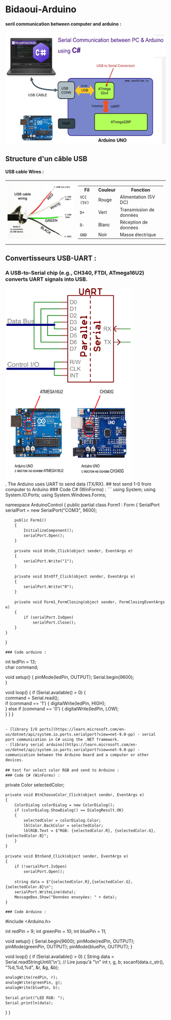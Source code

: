 # Bidaoui-Arduino
#### seril communication between computer and arduino :

<div>
<img src="image_2025-03-12_093532126.png" width="700" height="350">

<div>



## Structure d'un câble USB

####  USB cable Wires :
<table>
    <tr>
        <td><img src="image_2025-03-12_075322231.png" alt="Schéma Arduino" width="400"></td>
        <td>
            <table >
                    <tr>
                        <th>Fil</th>
                        <th>Couleur</th>
                        <th>Fonction</th>
                    </tr>
                    <tr>
                        <td><code>VCC (5V)</code></td>
                        <td>Rouge</td>
                        <td>Alimentation (5V DC)</td>
                    </tr>
                    <tr>
                        <td><code>D+</code></td>
                        <td>Vert</td>
                        <td>Transmission de données</td>
                    </tr>
                    <tr>
                        <td><code>D-</code></td>
                        <td>Blanc</td>
                        <td>Réception de données</td>
                    </tr>
                    <tr>
                        <td><code>GND</code></td>
                        <td>Noir</td>
                        <td>Masse électrique</td>
                    </tr>
            </table>
        </td>
    </tr>
</table>


## Convertisseurs USB-UART :
### A USB-to-Serial chip (e.g., CH340, FTDI, ATmega16U2) converts UART signals into USB.
<div>
<img src="image_2025-03-12_044107297.png" width="400" height="300">
<img src="image_2025-03-12_050647562.png" width="400" height="300">
<div>
. The Arduino uses UART to send data (TX/RX).
## test send 1-0 from computer to Arduino
### Code C# (WinForms) :
```
using System;
using System.IO.Ports;
using System.Windows.Forms;

namespace ArduinoControl
{
    public partial class Form1 : Form
    {
        SerialPort serialPort = new SerialPort("COM3", 9600); 

        public Form1()
        {
            InitializeComponent();
            serialPort.Open();  
        }

        private void btnOn_Click(object sender, EventArgs e)
        {
            serialPort.Write("1");  
        }

        private void btnOff_Click(object sender, EventArgs e)
        {
            serialPort.Write("0");  
        }

        private void Form1_FormClosing(object sender, FormClosingEventArgs e)
        {
            if (serialPort.IsOpen)
                serialPort.Close();  
        }
    }
}

```
### Code arduino : 
```
int ledPin = 13;  
char command;  

void setup() {
    pinMode(ledPin, OUTPUT);
    Serial.begin(9600);  
}

void loop() {
    if (Serial.available() > 0) {  
        command = Serial.read();  
        if (command == '1') {
            digitalWrite(ledPin, HIGH);  
        } else if (command == '0') {
            digitalWrite(ledPin, LOW);   
        }
    }
}

```

- [library I/O ports](https://learn.microsoft.com/en-us/dotnet/api/system.io.ports.serialport?view=net-9.0-pp) - serial port communication in C# using the .NET framework.
- [library serial arduino](https://learn.microsoft.com/en-us/dotnet/api/system.io.ports.serialport?view=net-9.0-pp) -communication between the Arduino board and a computer or other devices.

## test for select color RGB and send to Arduino :
### Code C# (WinForms) :
```
private Color selectedColor;

    private void BtnChooseColor_Click(object sender, EventArgs e)
    {
        ColorDialog colorDialog = new ColorDialog();
        if (colorDialog.ShowDialog() == DialogResult.OK)
        {
            selectedColor = colorDialog.Color;
            lblColor.BackColor = selectedColor;
            lblRGB.Text = $"RGB: {selectedColor.R}, {selectedColor.G}, {selectedColor.B}";
        }
    }

    private void BtnSend_Click(object sender, EventArgs e)
    {
        if (!serialPort.IsOpen)
            serialPort.Open();

        string data = $"{selectedColor.R},{selectedColor.G},{selectedColor.B}\n";
        serialPort.WriteLine(data);
        MessageBox.Show("Données envoyées: " + data);
    }
```
### Code Arduino :
```
#include <Arduino.h>

int redPin = 9;
int greenPin = 10;
int bluePin = 11;

void setup() {
  Serial.begin(9600);
  pinMode(redPin, OUTPUT);
  pinMode(greenPin, OUTPUT);
  pinMode(bluePin, OUTPUT);
}

void loop() {
  if (Serial.available() > 0) {
    String data = Serial.readStringUntil('\n');  // Lire jusqu'à "\n"
    int r, g, b;
    sscanf(data.c_str(), "%d,%d,%d", &r, &g, &b);

    analogWrite(redPin, r);
    analogWrite(greenPin, g);
    analogWrite(bluePin, b);

    Serial.print("LED RGB: ");
    Serial.println(data);
  }
}

```

